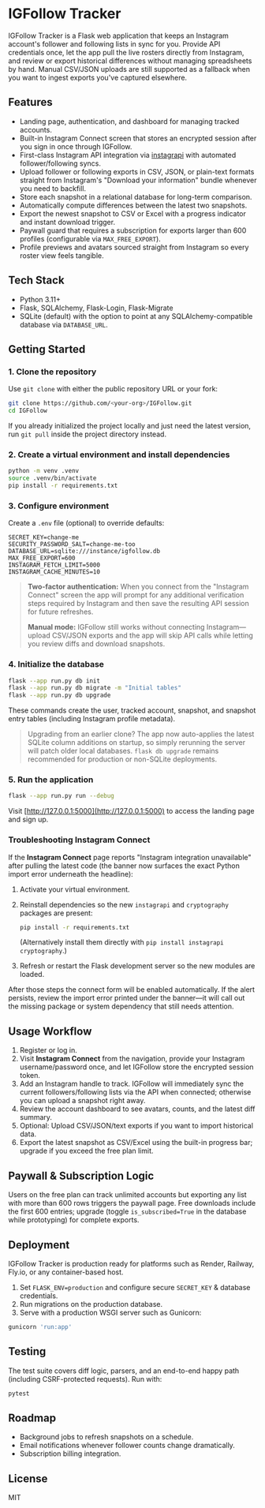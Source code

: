 # IGFollow Tracker

IGFollow Tracker is a Flask web application that keeps an Instagram account's follower and following lists in sync for you. Provide API credentials once, let the app pull the live rosters directly from Instagram, and review or export historical differences without managing spreadsheets by hand. Manual CSV/JSON uploads are still supported as a fallback when you want to ingest exports you've captured elsewhere.

## Features

- Landing page, authentication, and dashboard for managing tracked accounts.
- Built-in Instagram Connect screen that stores an encrypted session after you sign in once through IGFollow.
- First-class Instagram API integration via [instagrapi](https://github.com/adw0rd/instagrapi) with automated follower/following syncs.
- Upload follower or following exports in CSV, JSON, or plain-text formats straight from Instagram's "Download your information" bundle whenever you need to backfill.
- Store each snapshot in a relational database for long-term comparison.
- Automatically compute differences between the latest two snapshots.
- Export the newest snapshot to CSV or Excel with a progress indicator and instant download trigger.
- Paywall guard that requires a subscription for exports larger than 600 profiles (configurable via `MAX_FREE_EXPORT`).
- Profile previews and avatars sourced straight from Instagram so every roster view feels tangible.

## Tech Stack

- Python 3.11+
- Flask, SQLAlchemy, Flask-Login, Flask-Migrate
- SQLite (default) with the option to point at any SQLAlchemy-compatible database via `DATABASE_URL`.

## Getting Started

### 1. Clone the repository

Use `git clone` with either the public repository URL or your fork:

```bash
git clone https://github.com/<your-org>/IGFollow.git
cd IGFollow
```

If you already initialized the project locally and just need the latest version, run `git pull` inside the project directory instead.

### 2. Create a virtual environment and install dependencies

```bash
python -m venv .venv
source .venv/bin/activate
pip install -r requirements.txt
```

### 3. Configure environment

Create a `.env` file (optional) to override defaults:

```
SECRET_KEY=change-me
SECURITY_PASSWORD_SALT=change-me-too
DATABASE_URL=sqlite:///instance/igfollow.db
MAX_FREE_EXPORT=600
INSTAGRAM_FETCH_LIMIT=5000
INSTAGRAM_CACHE_MINUTES=10
```

> **Two-factor authentication:** When you connect from the "Instagram Connect" screen the app will prompt for any additional verification steps required by Instagram and then save the resulting API session for future refreshes.
>
> **Manual mode:** IGFollow still works without connecting Instagram—upload CSV/JSON exports and the app will skip API calls while letting you review diffs and download snapshots.

### 4. Initialize the database

```bash
flask --app run.py db init
flask --app run.py db migrate -m "Initial tables"
flask --app run.py db upgrade
```

These commands create the user, tracked account, snapshot, and snapshot entry tables (including Instagram profile metadata).

> Upgrading from an earlier clone? The app now auto-applies the latest SQLite column additions on startup, so simply rerunning
> the server will patch older local databases. `flask db upgrade` remains recommended for production or non-SQLite deployments.

### 5. Run the application

```bash
flask --app run.py run --debug
```

Visit [http://127.0.0.1:5000](http://127.0.0.1:5000) to access the landing page and sign up.

### Troubleshooting Instagram Connect

If the **Instagram Connect** page reports "Instagram integration unavailable" after pulling the latest code (the banner now surfaces the exact Python import error underneath the headline):

1. Activate your virtual environment.
2. Reinstall dependencies so the new `instagrapi` and `cryptography` packages are present:

   ```bash
   pip install -r requirements.txt
   ```

   (Alternatively install them directly with `pip install instagrapi cryptography`.)
3. Refresh or restart the Flask development server so the new modules are loaded.

After those steps the connect form will be enabled automatically. If the alert persists, review the import error printed under the banner—it will call out the missing package or system dependency that still needs attention.

## Usage Workflow

1. Register or log in.
2. Visit **Instagram Connect** from the navigation, provide your Instagram username/password once, and let IGFollow store the encrypted session token.
3. Add an Instagram handle to track. IGFollow will immediately sync the current followers/following lists via the API when connected; otherwise you can upload a snapshot right away.
4. Review the account dashboard to see avatars, counts, and the latest diff summary.
5. Optional: Upload CSV/JSON/text exports if you want to import historical data.
6. Export the latest snapshot as CSV/Excel using the built-in progress bar; upgrade if you exceed the free plan limit.

## Paywall & Subscription Logic

Users on the free plan can track unlimited accounts but exporting any list with more than 600 rows triggers the paywall page. Free downloads include the first 600 entries; upgrade (toggle `is_subscribed=True` in the database while prototyping) for complete exports.

## Deployment

IGFollow Tracker is production ready for platforms such as Render, Railway, Fly.io, or any container-based host.

1. Set `FLASK_ENV=production` and configure secure `SECRET_KEY` & database credentials.
2. Run migrations on the production database.
3. Serve with a production WSGI server such as Gunicorn:

```bash
gunicorn 'run:app'
```

## Testing

The test suite covers diff logic, parsers, and an end-to-end happy path (including CSRF-protected requests). Run with:

```bash
pytest
```

## Roadmap

- Background jobs to refresh snapshots on a schedule.
- Email notifications whenever follower counts change dramatically.
- Subscription billing integration.

## License

MIT
